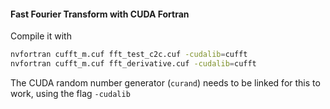 #### Fast Fourier Transform with CUDA Fortran

Compile it with 
```bash
nvfortran cufft_m.cuf fft_test_c2c.cuf -cudalib=cufft
nvfortran cufft_m.cuf fft_derivative.cuf -cudalib=cufft
```
The CUDA random number generator (`curand`) needs to be linked for this to work, using the flag `-cudalib`
